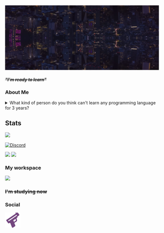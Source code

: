 [![Header](./Background.png)](https://guns.lol/ghfakegh1337) 


#### ~~*"I'm ready to learn"*~~

### About Me

<details><summary>What kind of person do you think can't learn any programming language for 3 years?</summary>That's me. 😢</details>

## Stats
![](https://komarev.com/ghpvc/?username=ghfakegh1337&color=red&style=for-the-badge)

<a href="https://discord.c99.nl/widget/theme-1/1216658270538698814.png">
  <img src="https://discord.c99.nl/widget/theme-1/1216658270538698814.png" alt="Discord" />
</a>

[![](https://github-readme-stats.vercel.app/api/top-langs/?username=ghfakegh1337&title_color=7433FF&icon_color=bb2acf&text_color=b3b3ff&bg_color=0,000000,130F40&hide_border=true&layout=compact&hide=batchfile,c#)]()
[![](https://github-readme-stats.vercel.app/api?username=ghfakegh1337&show_icons=true&show_icons=true&title_color=7433FF&icon_color=bb2acf&text_color=b3b3ff&bg_color=0,000000,130F40&hide_border=true)]()

### My workspace

![](https://skillicons.dev/icons?i=windows,linux)

### ~~I'm studying now~~

### Social
[![Guns.lol](./gunslol.png)](https://guns.lol/ghfakegh1337)
